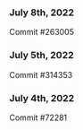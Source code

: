 ### July 8th, 2022

Commit #263005

### July 5th, 2022

Commit #314353


### July 4th, 2022

Commit #72281
